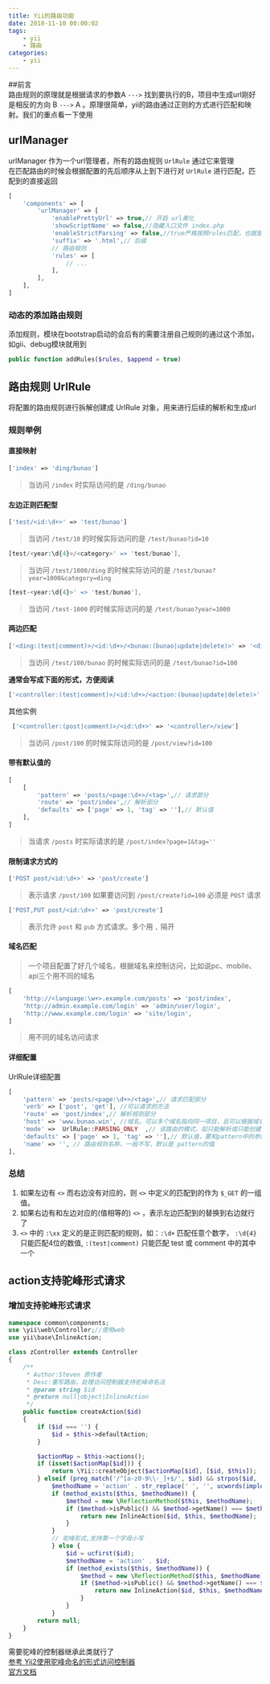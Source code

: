 ```yaml
---
title: Yii的路由功能      
date: 2018-11-10 00:00:02
tags:
    - yii
    - 路由
categories:
    - yii  
---
```

##前言  
路由规则的原理就是根据请求的参数A  `--->` 找到要执行的B，项目中生成url刚好是相反的方向 B  `--->` A 。原理很简单，yii的路由通过正则的方式进行匹配和映射。我们的重点看一下使用    

## urlManager  
urlManager 作为一个url管理者，所有的路由规则 `UrlRule` 通过它来管理  
在匹配路由的时候会根据配置的先后顺序从上到下进行对 `UrlRule` 进行匹配，匹配到的直接返回  
```php
[
    'components' => [
        'urlManager' => [
            'enablePrettyUrl' => true,// 开启 url美化
            'showScriptName' => false,//隐藏入口文件 index.php
            'enableStrictParsing' => false,//true严格按照rules匹配，也就是必须匹配定义的rules才能解释，正常默认是的失效
            'suffix' => '.html',// 后缀
            // 路由规则
            'rules' => [
                // ...
            ],
        ],
    ],
]
```

### 动态的添加路由规则  
添加规则，模块在bootstrap启动的会后有的需要注册自己规则的通过这个添加，如gii、debug模块就用到  
```php
public function addRules($rules, $append = true)
```
<!-- more -->
## 路由规则 UrlRule  
将配置的路由规则进行拆解创建成 UrlRule 对象，用来进行后续的解析和生成url  

### 规则举例  
#### 直接映射
```php
['index' => 'ding/bunao']
```
> 当访问 `/index` 时实际访问的是 `/ding/bunao`

#### 左边正则匹配型
```php
['test/<id:\d+>' => 'test/bunao']
```
> 当访问 `/test/10` 的时候实际访问的是 `/test/bunao?id=10`    

```php
[test/<year:\d{4}>/<category>' => 'test/bunao'],
```
> 当访问 `/test/1000/ding` 的时候实际访问的是 `/test/bunao?year=1000&category=ding`  

```php
[test-<year:\d{4}>' => 'test/bunao'],
```  
> 当访问 `/test-1000` 的时候实际访问的是 `/test/bunao?year=1000`

#### 两边匹配  
```php
['<ding:(test|comment)>/<id:\d+>/<bunao:(bunao|update|delete)>' => '<ding>/<bunao>']
```
> 当访问 `/test/100/bunao` 的时候实际访问的是 `/test/bunao?id=100`  

**通常会写成下面的形式，方便阅读**
```php
['<controller:(test|comment)>/<id:\d+>/<action:(bunao|update|delete)>' => '<controller>/<action>']
```

其他实例
```php
 ['<controller:(post|comment)>/<id:\d+>' => '<controller>/view']
```
> 当访问 `/post/100` 的时候实际访问的是 `/post/view?id=100`

#### 带有默认值的
```php
[
    [
        'pattern' => 'posts/<page:\d+>/<tag>',// 请求部分
        'route' => 'post/index',// 解析部分
        'defaults' => ['page' => 1, 'tag' => ''],// 默认值
    ],
]
```
> 当请求 `/posts` 时实际请求的是 `/post/index?page=1&tag=''`  

#### 限制请求方式的  
```php
['POST post/<id:\d+>' => 'post/create']
```
> 表示请求 `/post/100` 如果要访问到 `/post/create?id=100` 必须是 `POST` 请求  

```php
['POST,PUT post/<id:\d+>' => 'post/create']
```
> 表示允许 `post` 和 `pub` 方式请求。多个用 `,` 隔开  

#### 域名匹配  
> 一个项目配置了好几个域名，根据域名来控制访问，比如说pc、mobile、api三个用不同的域名  

```php
[
    'http://<language:\w+>.example.com/posts' => 'post/index',
    'http://admin.example.com/login' => 'admin/user/login',
    'http://www.example.com/login' => 'site/login',
]
```  
> 用不同的域名访问请求

#### 详细配置  

UrlRule详细配置
```php
[
    'pattern' => 'posts/<page:\d+>/<tag>',// 请求匹配部分
    'verb' => ['post', 'get'], //可以请求的方法
    'route' => 'post/index',// 解析规则部分
    'host' => 'www.bunao.win', //域名，可以多个域名指向同一项目，且可以根据域名的不同来执行不同的解析，一般不填写，也可以把域名和pattern写在一起, 和pattern拼写在一起的时候要带上:// 或 // 来让知道有域名  
    'mode' =>  UrlRule::PARSING_ONLY  ,// 该路由的模式，如只能解析或只能创建  
    'defaults' => ['page' => 1, 'tag' => ''],// 默认值，要和pattern中的参数对应上
    'name' => '', // 路由规则名称，一般不写，默认是 pattern的值
],
```
### 总结

1. 如果左边有 `<>` 而右边没有对应的，则 `<>` 中定义的匹配到的作为 `$_GET` 的一组值。
2. 如果右边有和左边对应的(值相等的) `<>` ，表示左边匹配到的替换到右边就行了
3. `<>` 中的 `:\xx` 定义的是正则匹配的规则，如：`:\d+` 匹配任意个数字， `:\d{4}` 只能匹配4位的数值, `:(test|comment)` 只能匹配 test 或 comment 中的其中一个  

## action支持驼峰形式请求  
### 增加支持驼峰形式请求  
```php
namespace common\components;
use \yii\web\Controller;//使用web
use yii\base\InlineAction;

class zController extends Controller
{
    /**
     * Author:Steven 原作者
     * Desc:重写路由，处理访问控制器支持驼峰命名法
     * @param string $id
     * @return null|object|InlineAction
     */
    public function createAction($id)
    {
        if ($id === '') {
            $id = $this->defaultAction;
        }

        $actionMap = $this->actions();
        if (isset($actionMap[$id])) {
            return \Yii::createObject($actionMap[$id], [$id, $this]);
        } elseif (preg_match('/^[a-z0-9\\-_]+$/', $id) && strpos($id, '--') === false && trim($id, '-') === $id) {
            $methodName = 'action' . str_replace(' ', '', ucwords(implode(' ', explode('-', $id))));
            if (method_exists($this, $methodName)) {
                $method = new \ReflectionMethod($this, $methodName);
                if ($method->isPublic() && $method->getName() === $methodName) {
                    return new InlineAction($id, $this, $methodName);
                }
            }
            // 驼峰形式,支持第一个字母小写
            } else {
            	$id = ucfirst($id);
                $methodName = 'action' . $id;
                if (method_exists($this, $methodName)) {
                    $method = new \ReflectionMethod($this, $methodName);
                    if ($method->isPublic() && $method->getName() === $methodName) {
                        return new InlineAction($id, $this, $methodName);
                    }
                }
            }
        return null;
    }
}
```
需要驼峰的控制器继承此类就行了  
[参考 Yii2使用驼峰命名的形式访问控制器](http://www.yiichina.com/topic/7266)  
[官方文档](https://www.yiichina.com/doc/guide/2.0/runtime-routing)  
